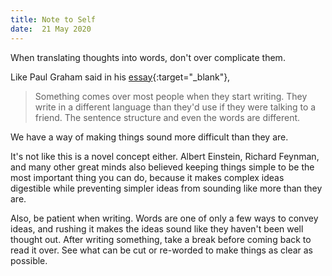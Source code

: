 ```yaml
---
title: Note to Self
date:  21 May 2020
---
```


When translating thoughts into words, don't over complicate them. 

Like Paul Graham said in his [essay](http://www.paulgraham.com/talk.html){:target="_blank"},

> Something comes over most people when they start writing. They write in a different language than they'd use if they were talking to a friend. The sentence structure and even the words are different.

We have a way of making things sound more difficult than they are.

It's not like this is a novel concept either. Albert Einstein, Richard Feynman, and many other great minds also believed keeping things simple to be the most important thing you can do, because it makes complex ideas digestible while preventing simpler ideas from sounding like more than they are.

Also, be patient when writing. Words are one of only a few ways to convey ideas, and rushing it makes the ideas sound like they haven't been well thought out. After writing something, take a break before coming back to read it over. See what can be cut or re-worded to make things as clear as possible.